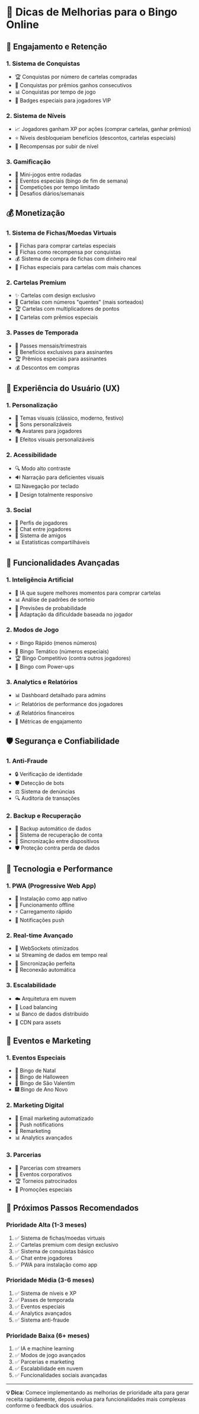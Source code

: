 
# 🚀 Dicas de Melhorias para o Bingo Online

## 🎯 **Engajamento e Retenção**

### **1. Sistema de Conquistas**
- 🏆 Conquistas por número de cartelas compradas
- 🎯 Conquistas por prêmios ganhos consecutivos
- 📊 Conquistas por tempo de jogo
- 🏅 Badges especiais para jogadores VIP

### **2. Sistema de Níveis**
- 📈 Jogadores ganham XP por ações (comprar cartelas, ganhar prêmios)
- ⭐ Níveis desbloqueiam benefícios (descontos, cartelas especiais)
- 🎁 Recompensas por subir de nível

### **3. Gamificação**
- 🎲 Mini-jogos entre rodadas
- 🎪 Eventos especiais (bingo de fim de semana)
- 🏁 Competições por tempo limitado
- 🎯 Desafios diários/semanais

## 💰 **Monetização**

### **1. Sistema de Fichas/Moedas Virtuais**
- 💎 Fichas para comprar cartelas especiais
- 🎁 Fichas como recompensa por conquistas
- 💰 Sistema de compra de fichas com dinheiro real
- 🎯 Fichas especiais para cartelas com mais chances

### **2. Cartelas Premium**
- ✨ Cartelas com design exclusivo
- 🎯 Cartelas com números "quentes" (mais sorteados)
- 🏆 Cartelas com multiplicadores de pontos
- 💎 Cartelas com prêmios especiais

### **3. Passes de Temporada**
- 📅 Passes mensais/trimestrais
- 🎁 Benefícios exclusivos para assinantes
- 🏆 Prêmios especiais para assinantes
- 💰 Descontos em compras

## 🎨 **Experiência do Usuário (UX)**

### **1. Personalização**
- 🎨 Temas visuais (clássico, moderno, festivo)
- 🎵 Sons personalizáveis
- 🎭 Avatares para jogadores
- 🎪 Efeitos visuais personalizáveis

### **2. Acessibilidade**
- 🔍 Modo alto contraste
- 🔊 Narração para deficientes visuais
- ⌨️ Navegação por teclado
- 📱 Design totalmente responsivo

### **3. Social**
- 👥 Perfis de jogadores
- 💬 Chat entre jogadores
- 🤝 Sistema de amigos
- 📊 Estatísticas compartilháveis

## 🔧 **Funcionalidades Avançadas**

### **1. Inteligência Artificial**
- 🤖 IA que sugere melhores momentos para comprar cartelas
- 📊 Análise de padrões de sorteio
- 🎯 Previsões de probabilidade
- 🧠 Adaptação da dificuldade baseada no jogador

### **2. Modos de Jogo**
- ⚡ Bingo Rápido (menos números)
- 🎪 Bingo Temático (números especiais)
- 🏆 Bingo Competitivo (contra outros jogadores)
- 🎲 Bingo com Power-ups

### **3. Analytics e Relatórios**
- 📊 Dashboard detalhado para admins
- 📈 Relatórios de performance dos jogadores
- 💰 Relatórios financeiros
- 🎯 Métricas de engajamento

## 🛡️ **Segurança e Confiabilidade**

### **1. Anti-Fraude**
- 🔒 Verificação de identidade
- 🛡️ Detecção de bots
- ⚖️ Sistema de denúncias
- 🔍 Auditoria de transações

### **2. Backup e Recuperação**
- 💾 Backup automático de dados
- 🔄 Sistema de recuperação de conta
- 📱 Sincronização entre dispositivos
- 🛡️ Proteção contra perda de dados

## 📱 **Tecnologia e Performance**

### **1. PWA (Progressive Web App)**
- 📱 Instalação como app nativo
- 🔄 Funcionamento offline
- ⚡ Carregamento rápido
- 📲 Notificações push

### **2. Real-time Avançado**
- 🚀 WebSockets otimizados
- 📊 Streaming de dados em tempo real
- 🎯 Sincronização perfeita
- 🔄 Reconexão automática

### **3. Escalabilidade**
- ☁️ Arquitetura em nuvem
- 🔄 Load balancing
- 📊 Banco de dados distribuído
- 🚀 CDN para assets

## 🎪 **Eventos e Marketing**

### **1. Eventos Especiais**
- 🎄 Bingo de Natal
- 🎃 Bingo de Halloween
- 💝 Bingo de São Valentim
- 🎆 Bingo de Ano Novo

### **2. Marketing Digital**
- 📧 Email marketing automatizado
- 📱 Push notifications
- 🎯 Remarketing
- 📊 Analytics avançados

### **3. Parcerias**
- 🤝 Parcerias com streamers
- 🎪 Eventos corporativos
- 🏆 Torneios patrocinados
- 🎁 Promoções especiais

## 🎯 **Próximos Passos Recomendados**

### **Prioridade Alta (1-3 meses)**
1. ✅ Sistema de fichas/moedas virtuais
2. ✅ Cartelas premium com design exclusivo
3. ✅ Sistema de conquistas básico
4. ✅ Chat entre jogadores
5. ✅ PWA para instalação como app

### **Prioridade Média (3-6 meses)**
1. ✅ Sistema de níveis e XP
2. ✅ Passes de temporada
3. ✅ Eventos especiais
4. ✅ Analytics avançados
5. ✅ Sistema anti-fraude

### **Prioridade Baixa (6+ meses)**
1. ✅ IA e machine learning
2. ✅ Modos de jogo avançados
3. ✅ Parcerias e marketing
4. ✅ Escalabilidade em nuvem
5. ✅ Funcionalidades sociais avançadas

---

**💡 Dica:** Comece implementando as melhorias de prioridade alta para gerar receita rapidamente, depois evolua para funcionalidades mais complexas conforme o feedback dos usuários. 